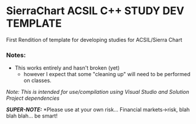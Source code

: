 # SierraChart ACSIL C++ STUDY DEV TEMPLATE
First Rendition of template for developing
studies for ACSIL/Sierra Chart

### Notes:
- This works entirely and hasn't broken (yet)
  - however I expect that some "cleaning up"
    will need to be performed on classes. 

*Note: This is intended for use/compilation using Visual Studio and Solution Project dependencies*


***SUPER-NOTE:*** *Please use at your own risk... Financial markets->risk, blah blah blah... be smart!
